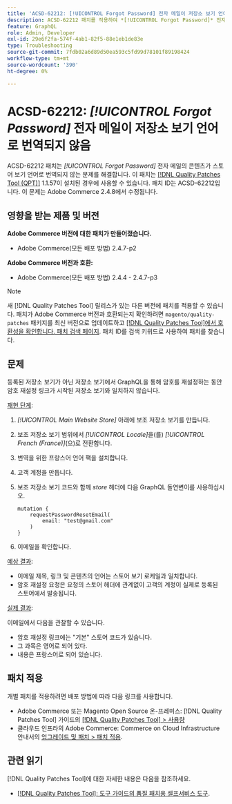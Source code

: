 ```yaml
---
title: 'ACSD-62212: [!UICONTROL Forgot Password] 전자 메일이 저장소 보기 언어로 번역되지 않음'
description: ACSD-62212 패치를 적용하여 *[!UICONTROL Forgot Password]* 전자 메일의 콘텐츠가 스토어 보기의 언어로 번역되지 않는 Adobe Commerce 문제를 해결합니다.
feature: GraphQL
role: Admin, Developer
exl-id: 29e6f2fa-574f-4ab1-82f5-88e1eb1de83e
type: Troubleshooting
source-git-commit: 7fdb02a6d89d50ea593c5fd99d78101f89198424
workflow-type: tm+mt
source-wordcount: '390'
ht-degree: 0%

---
```


# ACSD-62212: *[!UICONTROL Forgot Password]* 전자 메일이 저장소 보기 언어로 번역되지 않음

ACSD-62212 패치는 *[!UICONTROL Forgot Password]* 전자 메일의 콘텐츠가 스토어 보기 언어로 번역되지 않는 문제를 해결합니다. 이 패치는 [[!DNL Quality Patches Tool (QPT)]](https://experienceleague.adobe.com/docs/commerce-operations/tools/quality-patches-tool/usage.html) 1.1.57이 설치된 경우에 사용할 수 있습니다. 패치 ID는 ACSD-62212입니다. 이 문제는 Adobe Commerce 2.4.8에서 수정됩니다.

## 영향을 받는 제품 및 버전

**Adobe Commerce 버전에 대한 패치가 만들어졌습니다.**

* Adobe Commerce(모든 배포 방법) 2.4.7-p2

**Adobe Commerce 버전과 호환:**

* Adobe Commerce(모든 배포 방법) 2.4.4 - 2.4.7-p3

>[!NOTE]
>
>새 [!DNL Quality Patches Tool] 릴리스가 있는 다른 버전에 패치를 적용할 수 있습니다. 패치가 Adobe Commerce 버전과 호환되는지 확인하려면 `magento/quality-patches` 패키지를 최신 버전으로 업데이트하고 [[!DNL Quality Patches Tool]에서 호환성을 확인합니다. 패치 검색 페이지](https://experienceleague.adobe.com/tools/commerce-quality-patches/index.html). 패치 ID를 검색 키워드로 사용하여 패치를 찾습니다.

## 문제

등록된 저장소 보기가 아닌 저장소 보기에서 GraphQL을 통해 암호를 재설정하는 동안 암호 재설정 링크가 시작된 저장소 보기와 일치하지 않습니다.

<u>재현 단계</u>:

1. *[!UICONTROL Main Website Store]* 아래에 보조 저장소 보기를 만듭니다.
1. 보조 저장소 보기 범위에서 *[!UICONTROL Locale]*&#x200B;을(를) *[!UICONTROL French (France)]*(으)로 전환합니다.
1. 번역을 위한 프랑스어 언어 팩을 설치합니다.
1. 고객 계정을 만듭니다.
1. 보조 저장소 보기 코드와 함께 *store* 헤더에 다음 GraphQL 돌연변이를 사용하십시오.

   ```
   mutation {
       requestPasswordResetEmail(
           email: "test@gmail.com"
       )
   }
   ```

1. 이메일을 확인합니다.

<u>예상 결과</u>:

* 이메일 제목, 링크 및 콘텐츠의 언어는 스토어 보기 로케일과 일치합니다.
* 암호 재설정 요청은 요청의 스토어 헤더에 관계없이 고객의 계정이 실제로 등록된 스토어에서 발송됩니다.

<u>실제 결과</u>:

이메일에서 다음을 관찰할 수 있습니다.

* 암호 재설정 링크에는 &quot;기본&quot; 스토어 코드가 있습니다.
* 그 과목은 영어로 되어 있다.
* 내용은 프랑스어로 되어 있습니다.

## 패치 적용

개별 패치를 적용하려면 배포 방법에 따라 다음 링크를 사용합니다.

* Adobe Commerce 또는 Magento Open Source 온-프레미스: [!DNL Quality Patches Tool] 가이드의 [[!DNL Quality Patches Tool] > 사용량](/help/tools/quality-patches-tool/usage.md)
* 클라우드 인프라의 Adobe Commerce: Commerce on Cloud Infrastructure 안내서의 [업그레이드 및 패치 > 패치 적용](https://experienceleague.adobe.com/docs/commerce-cloud-service/user-guide/develop/upgrade/apply-patches.html).

## 관련 읽기

[!DNL Quality Patches Tool]에 대한 자세한 내용은 다음을 참조하세요.

* [[!DNL Quality Patches Tool]: 도구 가이드의 품질 패치용 셀프서비스 도구](/help/tools/quality-patches-tool/quality-patches-tool-to-self-serve-quality-patches.md).
